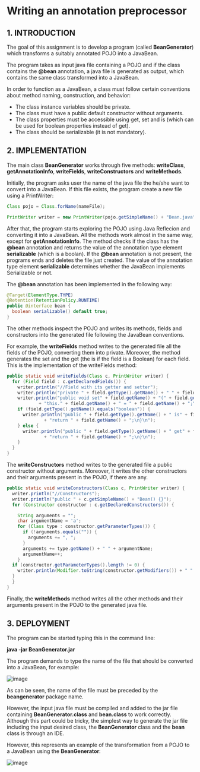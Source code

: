 # Writing an annotation preprocessor

## 1. INTRODUCTION

The goal of this assignment is to develop a program (called **BeanGenerator**) which transforms a suitably
annotated POJO into a JavaBean.

The program takes as input java file containing a POJO and if the class contains the **@bean** annotation, a
java file is generated as output, which contains the same class transformed into a JavaBean.

In order to function as a JavaBean, a class must follow certain conventions about method naming,
construction, and behavior:

* The class instance variables should be private.
* The class must have a public default constructor without arguments.
* The class properties must be accessible using get, set and is (which can be used for boolean properties instead of get).
* The class should be serializable (it is not mandatory).

## 2. IMPLEMENTATION

The main class **BeanGenerator** works through five methods: **writeClass**, **getAnnotationInfo**, **writeFields**,
**writeConstructors** and **writeMethods**.

Initially, the program asks user the name of the java file the he/she want to convert into a JavaBean. If this
file exists, the program create a new file using a PrintWriter:

```java
Class pojo = Class.forName(nameFile);

PrintWriter writer = new PrintWriter(pojo.getSimpleName() + "Bean.java", "UTF-8");
```

After that, the program starts exploring the POJO using Java Reflecion and converting it into a JavaBean. All
the methods work almost in the same way, except for **getAnnotationInfo**. The method checks if the class
has the **@bean** annotation and returns the value of the annotation type element **serializable** (which is a
boolan). If the **@bean** annotation is not present, the programs ends and deletes the file just created. The
value of the annotation type element **serializable** determines whether the JavaBean implements
Serializable or not.

The **@bean** annotation has been implemented in the following way:
```java
@Target(ElementType.TYPE)
@Retention(RetentionPolicy.RUNTIME)
public @interface bean {
  boolean serializable() default true;
}
```
The other methods inspect the POJO and writes its methods, fields and constructors into the generated file
following the JavaBean conventions.

For example, the **writeFields** method writes to the generated file all the fields of the POJO, converting them
into private. Moreover, the method generates the set and the get (the is if the field is a Boolean) for each
field. This is the implementation of the writeFields method:

```java
public static void writeFields(Class c, PrintWriter writer) {
  for (Field field : c.getDeclaredFields()) {
    writer.println("//Field with its getter and setter");
    writer.println("private " + field.getType().getName() + " " + field.getName() + ";");
    writer.println("public void set" + field.getName() + "(" + field.getType().getName() + " " + field.getName() + ") {\n"
            + "this." + field.getName() + " = " + field.getName() + ";\n}");
    if (field.getType().getName().equals("boolean")) {
      writer.println("public " + field.getType().getName() + " is" + field.getName() + "() {\n"
              + "return " + field.getName() + ";\n}\n");
    } else {
      writer.println("public " + field.getType().getName() + " get" + field.getName() + "() {\n"
              + "return " + field.getName() + ";\n}\n");
    }
  }
}
```
The **writeConstructors** method writes to the generated file a public constructor without arguments.
Moreover, it writes the other constructors and their arguments present in the POJO, if there are any.
```java
public static void writeConstructors(Class c, PrintWriter writer) {
  writer.println("//Constructors");
  writer.println("public " + c.getSimpleName() + "Bean() {}");
  for (Constructor constructor : c.getDeclaredConstructors()) {

    String arguments = "";
    char argumentName = 'a';
    for (Class type : constructor.getParameterTypes()) {
      if (!arguments.equals("")) {
        arguments += ", ";
      }
      arguments += type.getName() + " " + argumentName;
      argumentName++;
    }
  if (constructor.getParameterTypes().length != 0) {
    writer.println(Modifier.toString(constructor.getModifiers()) + " " + c.getSimpleName() + "Bean(" + arguments + ") {}");
  }
  }
}
```
Finally, the **writeMethods** method writes all the other methods and their arguments present in the POJO to
the generated java file.

## 3. DEPLOYMENT
The program can be started typing this in the command line:

**java -jar BeanGenerator.jar**

The program demands to type the name of the file that should be converted into a JavaBean, for example:

![image](https://cloud.githubusercontent.com/assets/24565161/21271295/b554f4ea-c3ba-11e6-9554-a8599977bc02.png)

As can be seen, the name of the file must be preceded by the **beangenerator** package name.

However, the input java file must be compiled and added to the jar file containing **BeanGenerator.class** and
**bean.class** to work correctly. Although this part could be tricky, the simplest way to generate the jar file
including the input desired class, the **BeanGenerator** class and the **bean** class is through an IDE.

However, this represents an example of the transformation from a POJO to a JavaBean using the
**BeanGenerator**:

![image](https://cloud.githubusercontent.com/assets/24565161/21271353/faf233c8-c3ba-11e6-96b4-353e53e89729.png)
